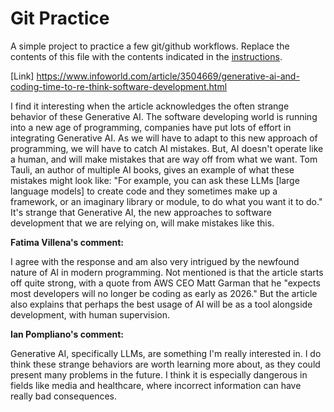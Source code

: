 # Git Practice
A simple project to practice a few git/github workflows. Replace the contents of this file with the contents indicated in the [instructions](./instructions.md).

[Link] https://www.infoworld.com/article/3504669/generative-ai-and-coding-time-to-re-think-software-development.html

I find it interesting when the article acknowledges the often strange behavior of these Generative AI. 
The software developing world is running into a new age of programming, companies have put lots of effort in integrating Generative AI. 
As we will have to adapt to this new approach of programming, we will have to catch AI mistakes. But, AI doesn't operate like a human, and will make mistakes that are way off from what we want. 
Tom Tauli, an author of multiple AI books, gives an example of what these mistakes might look like: "For example, you can ask these LLMs [large language models] to create code
and they sometimes make up a framework, or an imaginary library or module, to do what you want it to do." 
It's strange that Generative AI, the new approaches to software development that we are relying on, will make mistakes like this.

**Fatima Villena's comment:**

I agree with the response and am also very intrigued by the newfound nature of AI in modern programming. Not mentioned is that the article starts off quite strong, with a quote from AWS CEO Matt Garman that he "expects most developers will no longer be coding as early as 2026." But the article also explains that perhaps the best usage of AI will be as a tool alongside development, with human supervision.

**Ian Pompliano's comment:**

Generative AI, specifically LLMs, are something I'm really interested in. I do think these strange behaviors are worth learning more about, as they could present many problems in the future. I think it is especially dangerous in fields like media and healthcare, where incorrect information can have really bad consequences.